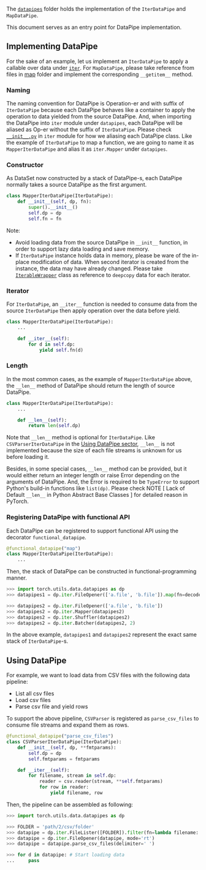 The [`datapipes`](https://github.com/pytorch/pytorch/tree/main/torch/utils/data/datapipes) folder holds the implementation of the `IterDataPipe` and `MapDataPipe`.

This document serves as an entry point for DataPipe implementation.

## Implementing DataPipe
For the sake of an example, let us implement an `IterDataPipe` to apply a callable over data under [`iter`](https://github.com/pytorch/pytorch/tree/main/torch/utils/data/datapipes/iter).
For `MapDataPipe`, please take reference from files in [map](https://github.com/pytorch/pytorch/tree/main/torch/utils/data/datapipes/map) folder and implement the corresponding `__getitem__` method.

### Naming
The naming convention for DataPipe is Operation-er and with suffix of `IterDataPipe` because each DataPipe behaves like a container to apply the operation to data yielded from the source DataPipe.
And, when importing the DataPipe into `iter` module under `datapipes`, each DataPipe will be aliased as Op-er without the suffix of `IterDataPipe`.
Please check [`__init__.py`](https://github.com/pytorch/pytorch/blob/main/torch/utils/data/datapipes/iter/__init__.py) in `iter` module for how we aliasing each DataPipe class.
Like the example of `IterDataPipe` to map a function, we are going to name it as `MapperIterDataPipe` and alias it as `iter.Mapper` under `datapipes`.

### Constructor
As DataSet now constructed by a stack of DataPipe-s, each DataPipe normally takes a source DataPipe as the first argument.
```py
class MapperIterDataPipe(IterDataPipe):
    def __init__(self, dp, fn):
        super().__init__()
        self.dp = dp
        self.fn = fn
```
Note:
- Avoid loading data from the source DataPipe in `__init__` function, in order to support lazy data loading and save memory.
- If `IterDataPipe` instance holds data in memory, please be ware of the in-place modification of data. When second iterator is created from the instance, the data may have already changed. Please take [`IterableWrapper`](https://github.com/pytorch/pytorch/blob/main/torch/utils/data/datapipes/iter/utils.py) class as reference to `deepcopy` data for each iterator.

### Iterator
For `IterDataPipe`, an `__iter__` function is needed to consume data from the source `IterDataPipe` then apply operation over the data before yield.
```py
class MapperIterDataPipe(IterDataPipe):
    ...

    def __iter__(self):
        for d in self.dp:
            yield self.fn(d)
```

### Length
In the most common cases, as the example of `MapperIterDataPipe` above, the `__len__` method of DataPipe should return the length of source DataPipe.
```py
class MapperIterDataPipe(IterDataPipe):
    ...

    def __len__(self):
        return len(self.dp)
```
Note that `__len__` method is optional for `IterDataPipe`.
Like `CSVParserIterDataPipe` in the [Using DataPipe sector](#using-datapipe), `__len__` is not implemented because the size of each file streams is unknown for us before loading it.

Besides, in some special cases, `__len__` method can be provided, but it would either return an integer length or raise Error depending on the arguments of DataPipe.
And, the Error is required to be `TypeError` to support Python's build-in functions like `list(dp)`.
Please check NOTE [ Lack of Default `__len__` in Python Abstract Base Classes ] for detailed reason in PyTorch.

### Registering DataPipe with functional API
Each DataPipe can be registered to support functional API using the decorator `functional_datapipe`.
```py
@functional_datapipe("map")
class MapperIterDataPipe(IterDataPipe):
    ...
```
Then, the stack of DataPipe can be constructed in functional-programming manner.
```py
>>> import torch.utils.data.datapipes as dp
>>> datapipes1 = dp.iter.FileOpener(['a.file', 'b.file']).map(fn=decoder).shuffle().batch(2)

>>> datapipes2 = dp.iter.FileOpener(['a.file', 'b.file'])
>>> datapipes2 = dp.iter.Mapper(datapipes2)
>>> datapipes2 = dp.iter.Shuffler(datapipes2)
>>> datapipes2 = dp.iter.Batcher(datapipes2, 2)
```
In the above example, `datapipes1` and `datapipes2` represent the exact same stack of `IterDataPipe`-s.

## Using DataPipe
For example, we want to load data from CSV files with the following data pipeline:
- List all csv files
- Load csv files
- Parse csv file and yield rows

To support the above pipeline, `CSVParser` is registered as `parse_csv_files` to consume file streams and expand them as rows.
```py
@functional_datapipe("parse_csv_files")
class CSVParserIterDataPipe(IterDataPipe):
    def __init__(self, dp, **fmtparams):
        self.dp = dp
        self.fmtparams = fmtparams

    def __iter__(self):
        for filename, stream in self.dp:
            reader = csv.reader(stream, **self.fmtparams)
            for row in reader:
                yield filename, row
```
Then, the pipeline can be assembled as following:
```py
>>> import torch.utils.data.datapipes as dp

>>> FOLDER = 'path/2/csv/folder'
>>> datapipe = dp.iter.FileLister([FOLDER]).filter(fn=lambda filename: filename.endswith('.csv'))
>>> datapipe = dp.iter.FileOpener(datapipe, mode='rt')
>>> datapipe = datapipe.parse_csv_files(delimiter=' ')

>>> for d in datapipe: # Start loading data
...     pass
```
